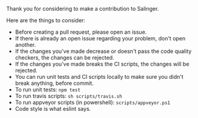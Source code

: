 Thank you for considering to make a contribution to Salinger.

Here are the things to consider:

- Before creating a pull request, please open an issue.
- If there is already an open issue regarding your problem, don't open another.
- If the changes you've made decrease or doesn't pass the code quality checkers, the changes can be rejected.
- If the changes you've made breaks the CI scripts, the changes will be rejected.
- You can run unit tests and CI scripts locally to make sure you didn't break anything, before commit.
- To run unit tests: `npm test`
- To run travis scripts: `sh scripts/travis.sh`
- To run appveyor scripts (in powershell): `scripts/appveyor.ps1`
- Code style is what eslint says.
